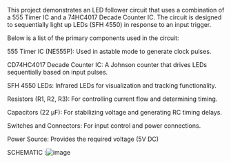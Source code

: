 This project demonstrates an LED follower circuit that uses a combination of a 555 Timer IC and a 74HC4017 Decade Counter IC. The circuit is designed to sequentially light up LEDs (SFH 4550) in response to an input trigger.

Below is a list of the primary components used in the circuit:

555 Timer IC (NE555P): Used in astable mode to generate clock pulses.

CD74HC4017 Decade Counter IC: A Johnson counter that drives LEDs sequentially based on input pulses.

SFH 4550 LEDs: Infrared LEDs for visualization and tracking functionality.

Resistors (R1, R2, R3): For controlling current flow and determining timing.

Capacitors (22 µF): For stabilizing voltage and generating RC timing delays.

Switches and Connectors: For input control and power connections.

Power Source: Provides the required voltage (5V DC)

SCHEMATIC :![image](https://github.com/user-attachments/assets/00b2c136-a8fe-4f95-b93b-8264bfc7acc4)



